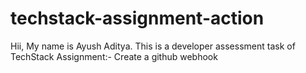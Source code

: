 # techstack-assignment-action
Hii, My name is Ayush Aditya.
This is a developer assessment task of TechStack
Assignment:-
Create a github webhook
